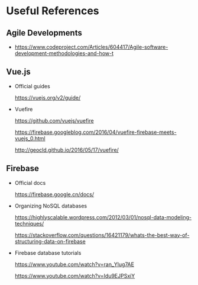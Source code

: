 # Useful References

## Agile Developments

* https://www.codeproject.com/Articles/604417/Agile-software-development-methodologies-and-how-t

## Vue.js

* Official guides

  https://vuejs.org/v2/guide/

* Vuefire

  https://github.com/vuejs/vuefire

  https://firebase.googleblog.com/2016/04/vuefire-firebase-meets-vuejs_0.html

  http://geocld.github.io/2016/05/17/vuefire/

## Firebase

* Official docs

  https://firebase.google.cn/docs/

* Organizing NoSQL databases

  https://highlyscalable.wordpress.com/2012/03/01/nosql-data-modeling-techniques/

  https://stackoverflow.com/questions/16421179/whats-the-best-way-of-structuring-data-on-firebase

* Firebase database tutorials

  https://www.youtube.com/watch?v=ran_Ylug7AE

  https://www.youtube.com/watch?v=Idu9EJPSxiY